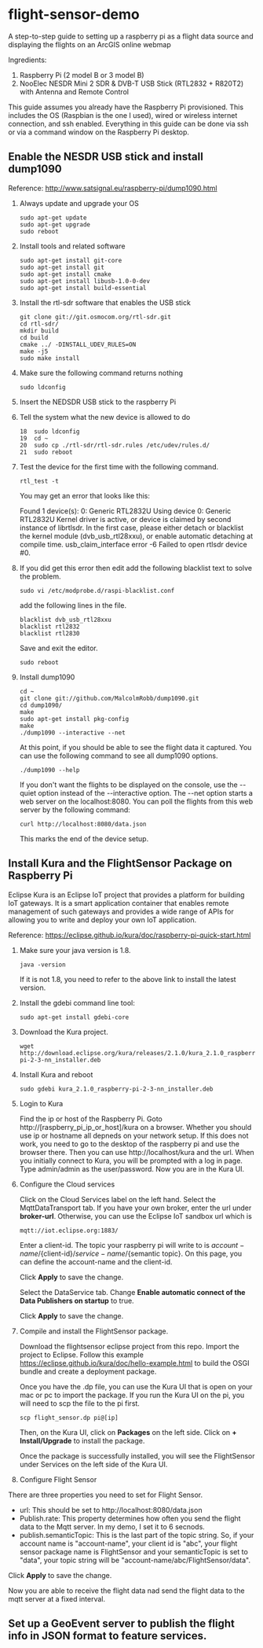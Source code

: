 # flight-sensor-demo
A step-to-step guide to setting up a raspberry pi as a flight data source and displaying the flights on an ArcGIS online webmap

Ingredients:

1. Raspberry Pi (2 model B or 3 model B) 
2. NooElec NESDR Mini 2 SDR & DVB-T USB Stick (RTL2832 + R820T2) with Antenna and Remote Control

This guide assumes you already have the Raspberry Pi provisioned.  This includes the OS (Raspbian is the one I used), wired or wireless internet connection, and ssh enabled.  Everything in this guide can be done via ssh or via a command window on the Raspberry Pi desktop.

## Enable the NESDR USB stick and install dump1090

Reference: http://www.satsignal.eu/raspberry-pi/dump1090.html

1. Always update and upgrade your OS 
    
    ```
    sudo apt-get update
    sudo apt-get upgrade
    sudo reboot
    ```
2. Install tools and related software
    
    ```
    sudo apt-get install git-core
    sudo apt-get install git
    sudo apt-get install cmake
    sudo apt-get install libusb-1.0-0-dev
    sudo apt-get install build-essential
    ```
3. Install the rtl-sdr software that enables the USB stick
   
   ```
   git clone git://git.osmocom.org/rtl-sdr.git
   cd rtl-sdr/
   mkdir build
   cd build
   cmake ../ -DINSTALL_UDEV_RULES=ON
   make -j5
   sudo make install
   ```
4. Make sure the following command returns nothing
    
    ```
    sudo ldconfig
    ```
5. Insert the NEDSDR USB stick to the raspberry Pi

6. Tell the system what the new device is allowed to do
    
    ```
   18  sudo ldconfig
   19  cd ~
   20  sudo cp ./rtl-sdr/rtl-sdr.rules /etc/udev/rules.d/
   21  sudo reboot
   ```
   
7. Test the device for the first time with the following command.
    
    ```
    rtl_test -t
    ```
    You may get an error that looks like this:
    
    Found 1 device(s):
    0: Generic RTL2832U
    Using device 0: Generic RTL2832U
    Kernel driver is active, or device is claimed by second instance of librtlsdr.
    In the first case, please either detach or blacklist the kernel module
    (dvb_usb_rtl28xxu), or enable automatic detaching at compile time.
    usb_claim_interface error -6
    Failed to open rtlsdr device #0.
    
8. If you did get this error then edit add the following blacklist text to solve the problem.
    
    ```
    sudo vi /etc/modprobe.d/raspi-blacklist.conf
    ```
    add the following lines in the file.
    
    ```
    blacklist dvb_usb_rtl28xxu
    blacklist rtl2832
    blacklist rtl2830
    ```
    Save and exit the editor.
    
    ```
    sudo reboot
    ```
    
9. Install dump1090
    
    ```
    cd ~
    git clone git://github.com/MalcolmRobb/dump1090.git
    cd dump1090/
    make
    sudo apt-get install pkg-config
    make
    ./dump1090 --interactive --net
    ```
    At this point, if you should be able to see the flight data it captured.  You can use the following command to see all dump1090 options.
    
    ```
    ./dump1090 --help
    ```
    If you don't want the flights to be displayed on the console, use the --quiet option instead of the --interactive option.     The --net option starts a web server on the localhost:8080.  You can poll the flights from this web server by the             following command:
    
    ```
    curl http://localhost:8080/data.json
    ```
    
    This marks the end of the device setup.
    
    
## Install Kura and the FlightSensor Package on Raspberry Pi

Eclipse Kura is an Eclipse IoT project that provides a platform for building IoT gateways. It is a smart application container that enables remote management of such gateways and provides a wide range of APIs for allowing you to write and deploy your own IoT application.  

Reference: https://eclipse.github.io/kura/doc/raspberry-pi-quick-start.html

1. Make sure your java version is 1.8.  

   ```
   java -version
   ```
   
   If it is not 1.8, you need to refer to the above link to install the latest version.
   
2. Install the gdebi command line tool:

   ```
   sudo apt-get install gdebi-core
   ```
   
3. Download the Kura project. 

   ```
   wget http://download.eclipse.org/kura/releases/2.1.0/kura_2.1.0_raspberry-pi-2-3-nn_installer.deb
   ```
   
4. Install Kura and reboot

   ```
   sudo gdebi kura_2.1.0_raspberry-pi-2-3-nn_installer.deb
   ```
   
5. Login to Kura

   Find the ip or host of the Raspberry Pi.  Goto http://[raspberry_pi_ip_or_host]/kura on a browser.  Whether you should use ip or hostname all depneds on your network setup.  If this does not work, you need to go to the desktop of the raspberry pi and use the browser there.  Then you can use http://localhost/kura and the url.  When you initially connect to Kura, you will be prompted with a log in page.  Type admin/admin as the user/password.  Now you are in the Kura UI.
   
6. Configure the Cloud services

   Click on the Cloud Services label on the left hand.  Select the MqttDataTransport tab.  If you have your own broker, enter the url under **broker-url**.  Otherwise, you can use the Eclipse IoT sandbox url which is 
   
   ```
   mqtt://iot.eclipse.org:1883/
   ```
   
   Enter a client-id.  The topic your raspberry pi will write to is ${account-name}/${client-id}/${service-name}/${semantic topic}.  On this page, you can define the account-name and the client-id.
   
   Click **Apply** to save the change.
   
   Select the DataService tab.  Change **Enable automatic connect of the Data Publishers on startup** to true.  
   
   Click **Apply** to save the change.
   
7. Compile and install the FlightSensor package.
   
   Download the flightsensor eclipse project from this repo.  Import the project to Eclipse.  Follow this example https://eclipse.github.io/kura/doc/hello-example.html to build the OSGI bundle and create a deployment package.
   
   Once you have the .dp file, you can use the Kura UI that is open on your mac or pc to import the package.  If you run the Kura UI on the pi, you will need to scp the file to the pi first.
   
   ```
   scp flight_sensor.dp pi@[ip]
   ```
   
   Then, on the Kura UI, click on **Packages** on the left side.  Click on **+ Install/Upgrade** to install the package.
   
   Once the package is successfully installed, you will see the FlightSensor under Services on the left side of the Kura UI.
   
8.  Configure Flight Sensor

   There are three properties you need to set for Flight Sensor.  
   
   - url: This should be set to http://localhost:8080/data.json
   - Publish.rate: This property determines how often you send the flight data to the Mqtt server.  In my demo, I set it to 6 secnods.
   - publish.semanticTopic: This is the last part of the topic string.  So, if your account name is "account-name", your client id is "abc", your flight sensor package name is FlightSensor and your semanticTopic is set to "data", your topic string will be "account-name/abc/FlightSensor/data".  
   
   Click **Apply** to save the change.
   
   Now you are able to receive the flight data nad send the flight data to the mqtt server at a fixed interval.
   
## Set up a GeoEvent server to publish the flight info in JSON format to feature services.
